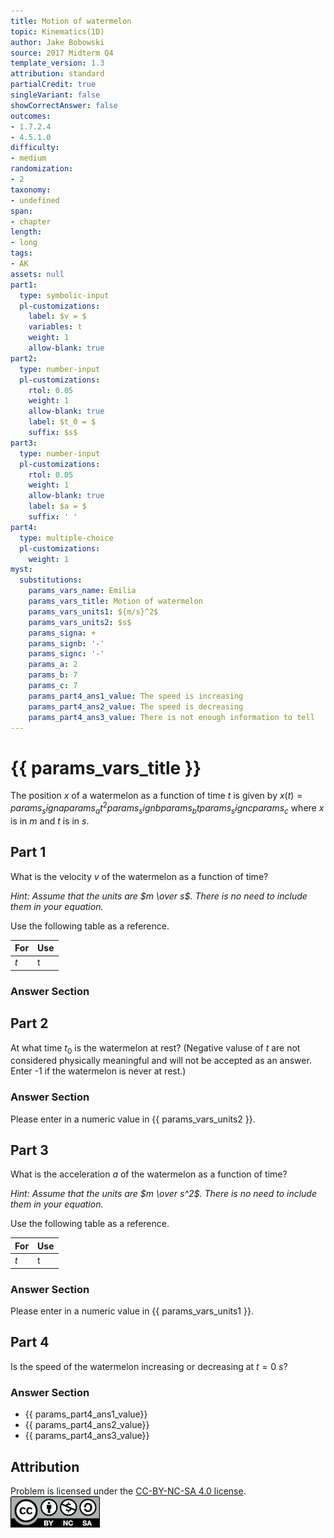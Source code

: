 ```yaml
---
title: Motion of watermelon
topic: Kinematics(1D)
author: Jake Bobowski
source: 2017 Midterm Q4
template_version: 1.3
attribution: standard
partialCredit: true
singleVariant: false
showCorrectAnswer: false
outcomes:
- 1.7.2.4
- 4.5.1.0
difficulty:
- medium
randomization:
- 2
taxonomy:
- undefined
span:
- chapter
length:
- long
tags:
- AK
assets: null
part1:
  type: symbolic-input
  pl-customizations:
    label: $v = $
    variables: t
    weight: 1
    allow-blank: true
part2:
  type: number-input
  pl-customizations:
    rtol: 0.05
    weight: 1
    allow-blank: true
    label: $t_0 = $
    suffix: $s$
part3:
  type: number-input
  pl-customizations:
    rtol: 0.05
    weight: 1
    allow-blank: true
    label: $a = $
    suffix: ' '
part4:
  type: multiple-choice
  pl-customizations:
    weight: 1
myst:
  substitutions:
    params_vars_name: Emilia
    params_vars_title: Motion of watermelon
    params_vars_units1: ${m/s}^2$
    params_vars_units2: $s$
    params_signa: +
    params_signb: '-'
    params_signc: '-'
    params_a: 2
    params_b: 7
    params_c: 7
    params_part4_ans1_value: The speed is increasing
    params_part4_ans2_value: The speed is decreasing
    params_part4_ans3_value: There is not enough information to tell
---
```

# {{ params_vars_title }}
The position $x$ of a watermelon as a function of time $t$ is given by $x(t) = {{ params_signa }}{{ params_a }}t^2 {{ params_signb }}{{ params_b}}t {{params_signc }}{{ params_c }}$ where $x$ is in $m$ and $t$ is in $s$.

## Part 1

What is the velocity $v$ of the watermelon as a function of time?

_Hint: Assume that the units are $m \over s$. There is no need to include them in your equation._

Use the following table as a reference.

| For | Use |
|-----|-----|
| $t$ | t   |

### Answer Section

## Part 2

At what time $t_0$ is the watermelon at rest? (Negative valuse of $t$ are not considered physically meaningful and will not be accepted as an answer. Enter -1 if the watermelon is never at rest.)

### Answer Section

Please enter in a numeric value in {{ params_vars_units2 }}.

## Part 3

What is the acceleration $a$ of the watermelon as a function of time?

_Hint: Assume that the units are $m \over s^2$. There is no need to include them in your equation._

Use the following table as a reference.

| For | Use |
|-----|-----|
| $t$ | t   |

### Answer Section

Please enter in a numeric value in {{ params_vars_units1 }}.

## Part 4

Is the speed of the watermelon increasing or decreasing at $t = 0$ $s$?

### Answer Section

- {{ params_part4_ans1_value}}
- {{ params_part4_ans2_value}}
- {{ params_part4_ans3_value}}

## Attribution

Problem is licensed under the [CC-BY-NC-SA 4.0 license](https://creativecommons.org/licenses/by-nc-sa/4.0/).<br> ![The Creative Commons 4.0 license requiring attribution-BY, non-commercial-NC, and share-alike-SA license.](https://raw.githubusercontent.com/firasm/bits/master/by-nc-sa.png)